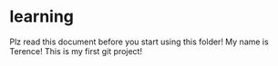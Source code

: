 learning
========
Plz read this document before you start using this folder!
My name is Terence!
This is my first git project!
